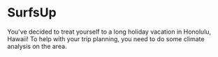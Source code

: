 # SurfsUp
You've decided to treat yourself to a long holiday vacation in Honolulu, Hawaii! To help with your trip planning, you need to do some climate analysis on the area.
